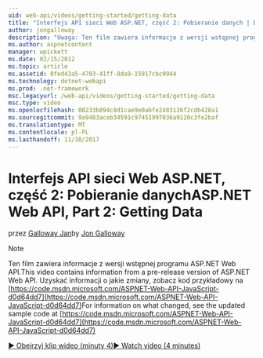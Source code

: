 ```yaml
---
uid: web-api/videos/getting-started/getting-data
title: "Interfejs API sieci Web ASP.NET, część 2: Pobieranie danych | Dokumentacja firmy Microsoft"
author: jongalloway
description: "Uwaga: Ten film zawiera informacje z wersji wstępnej programu ASP.NET Web API"
ms.author: aspnetcontent
manager: wpickett
ms.date: 02/15/2012
ms.topic: article
ms.assetid: 0fed43a5-4703-41ff-8da9-15917cbc0944
ms.technology: dotnet-webapi
ms.prod: .net-framework
msc.legacyurl: /web-api/videos/getting-started/getting-data
msc.type: video
ms.openlocfilehash: 00233b894c8d1cae9e0abfe2483126f2cdb428a1
ms.sourcegitcommit: 9a9483aceb34591c97451997036a9120c3fe2baf
ms.translationtype: MT
ms.contentlocale: pl-PL
ms.lasthandoff: 11/10/2017
---
```

<a name="aspnet-web-api-part-2-getting-data"></a><span data-ttu-id="19e0d-103">Interfejs API sieci Web ASP.NET, część 2: Pobieranie danych</span><span class="sxs-lookup"><span data-stu-id="19e0d-103">ASP.NET Web API, Part 2: Getting Data</span></span>
====================
<span data-ttu-id="19e0d-104">przez [Galloway Jan](https://github.com/jongalloway)</span><span class="sxs-lookup"><span data-stu-id="19e0d-104">by [Jon Galloway](https://github.com/jongalloway)</span></span>

> [!NOTE]
> <span data-ttu-id="19e0d-105">Ten film zawiera informacje z wersji wstępnej programu ASP.NET Web API.</span><span class="sxs-lookup"><span data-stu-id="19e0d-105">This video contains information from a pre-release version of ASP.NET Web API.</span></span> <span data-ttu-id="19e0d-106">Uzyskać informacji o jakie zmiany, zobacz kod przykładowy na [https://code.msdn.microsoft.com/ASPNET-Web-API-JavaScript-d0d64dd7](https://code.msdn.microsoft.com/ASPNET-Web-API-JavaScript-d0d64dd7)</span><span class="sxs-lookup"><span data-stu-id="19e0d-106">For information on what changed, see the updated sample code at [https://code.msdn.microsoft.com/ASPNET-Web-API-JavaScript-d0d64dd7](https://code.msdn.microsoft.com/ASPNET-Web-API-JavaScript-d0d64dd7)</span></span>

[<span data-ttu-id="19e0d-107">&#9654; Obejrzyj klip wideo (minuty 4)</span><span class="sxs-lookup"><span data-stu-id="19e0d-107">&#9654; Watch video (4 minutes)</span></span>](https://channel9.msdn.com/Blogs/ASP-NET-Site-Videos/getting-data)
